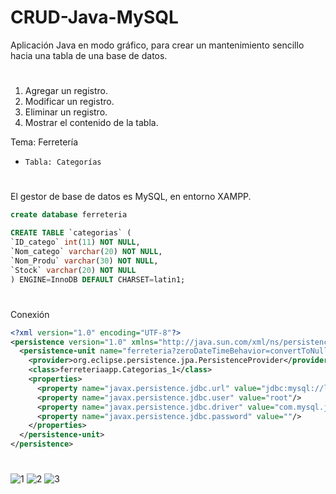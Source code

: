 # CRUD-Java-MySQL

Aplicación Java en modo gráfico, para crear un mantenimiento sencillo hacia una tabla de una base de datos.

#

1.  Agregar un registro.
2.  Modificar un registro.
3.  Eliminar un registro.
4.  Mostrar el contenido de la tabla.

Tema: Ferretería
-     Tabla: Categorías
#

El gestor de base de datos es MySQL, en entorno XAMPP.
``` sql 
create database ferreteria

CREATE TABLE `categorias` (
`ID_catego` int(11) NOT NULL,
`Nom_catego` varchar(20) NOT NULL,
`Nom_Produ` varchar(30) NOT NULL,
`Stock` varchar(20) NOT NULL
) ENGINE=InnoDB DEFAULT CHARSET=latin1;

```

#
Conexión 
```xml
<?xml version="1.0" encoding="UTF-8"?>
<persistence version="1.0" xmlns="http://java.sun.com/xml/ns/persistence" xmlns:xsi="http://www.w3.org/2001/XMLSchema-instance" xsi:schemaLocation="http://java.sun.com/xml/ns/persistence http://java.sun.com/xml/ns/persistence/persistence_1_0.xsd">
  <persistence-unit name="ferreteria?zeroDateTimeBehavior=convertToNullPU" transaction-type="RESOURCE_LOCAL">
    <provider>org.eclipse.persistence.jpa.PersistenceProvider</provider>
    <class>ferreteriaapp.Categorias_1</class>
    <properties>
      <property name="javax.persistence.jdbc.url" value="jdbc:mysql://localhost:3306/ferreteria?zeroDateTimeBehavior=convertToNull"/>
      <property name="javax.persistence.jdbc.user" value="root"/>
      <property name="javax.persistence.jdbc.driver" value="com.mysql.jdbc.Driver"/>
      <property name="javax.persistence.jdbc.password" value=""/>
    </properties>
  </persistence-unit>
</persistence>

```

#

![1](https://user-images.githubusercontent.com/25255847/27245139-166f3c6a-52a7-11e7-819d-700ca44ed323.png)
![2](https://user-images.githubusercontent.com/25255847/27245136-15ee8390-52a7-11e7-8e4c-762b467859f5.png)
![3](https://user-images.githubusercontent.com/25255847/27245138-165436e0-52a7-11e7-8ea8-8141161c8539.png)


